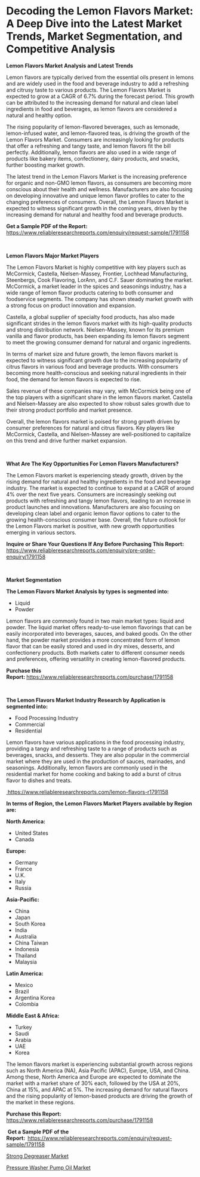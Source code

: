 <p><h1>Decoding the Lemon Flavors Market: A Deep Dive into the Latest Market Trends, Market Segmentation, and Competitive Analysis</h1></p><p><strong>Lemon Flavors Market Analysis and Latest Trends</strong></p>
<p><p>Lemon flavors are typically derived from the essential oils present in lemons and are widely used in the food and beverage industry to add a refreshing and citrusy taste to various products. The Lemon Flavors Market is expected to grow at a CAGR of 6.7% during the forecast period. This growth can be attributed to the increasing demand for natural and clean label ingredients in food and beverages, as lemon flavors are considered a natural and healthy option.</p><p>The rising popularity of lemon-flavored beverages, such as lemonade, lemon-infused water, and lemon-flavored teas, is driving the growth of the Lemon Flavors Market. Consumers are increasingly looking for products that offer a refreshing and tangy taste, and lemon flavors fit the bill perfectly. Additionally, lemon flavors are also used in a wide range of products like bakery items, confectionery, dairy products, and snacks, further boosting market growth.</p><p>The latest trend in the Lemon Flavors Market is the increasing preference for organic and non-GMO lemon flavors, as consumers are becoming more conscious about their health and wellness. Manufacturers are also focusing on developing innovative and unique lemon flavor profiles to cater to the changing preferences of consumers. Overall, the Lemon Flavors Market is expected to witness significant growth in the coming years, driven by the increasing demand for natural and healthy food and beverage products.</p></p>
<p><strong>Get a Sample PDF of the Report:&nbsp;</strong> <a href="https://www.reliableresearchreports.com/enquiry/request-sample/1791158">https://www.reliableresearchreports.com/enquiry/request-sample/1791158</a></p>
<p>&nbsp;</p>
<p><strong>Lemon Flavors Major Market Players</strong></p>
<p><p>The Lemon Flavors Market is highly competitive with key players such as McCormick, Castella, Nielsen-Massey, Frontier, Lochhead Manufacturing, Steenbergs, Cook Flavoring, LorAnn, and C.F. Sauer dominating the market. McCormick, a market leader in the spices and seasonings industry, has a wide range of lemon flavor products catering to both consumer and foodservice segments. The company has shown steady market growth with a strong focus on product innovation and expansion.</p><p>Castella, a global supplier of specialty food products, has also made significant strides in the lemon flavors market with its high-quality products and strong distribution network. Nielsen-Massey, known for its premium vanilla and flavor products, has been expanding its lemon flavors segment to meet the growing consumer demand for natural and organic ingredients.</p><p>In terms of market size and future growth, the lemon flavors market is expected to witness significant growth due to the increasing popularity of citrus flavors in various food and beverage products. With consumers becoming more health-conscious and seeking natural ingredients in their food, the demand for lemon flavors is expected to rise.</p><p>Sales revenue of these companies may vary, with McCormick being one of the top players with a significant share in the lemon flavors market. Castella and Nielsen-Massey are also expected to show robust sales growth due to their strong product portfolio and market presence.</p><p>Overall, the lemon flavors market is poised for strong growth driven by consumer preferences for natural and citrus flavors. Key players like McCormick, Castella, and Nielsen-Massey are well-positioned to capitalize on this trend and drive further market expansion.</p></p>
<p>&nbsp;</p>
<p><strong>What Are The Key Opportunities For Lemon Flavors Manufacturers?</strong></p>
<p><p>The Lemon Flavors market is experiencing steady growth, driven by the rising demand for natural and healthy ingredients in the food and beverage industry. The market is expected to continue to expand at a CAGR of around 4% over the next five years. Consumers are increasingly seeking out products with refreshing and tangy lemon flavors, leading to an increase in product launches and innovations. Manufacturers are also focusing on developing clean label and organic lemon flavor options to cater to the growing health-conscious consumer base. Overall, the future outlook for the Lemon Flavors market is positive, with new growth opportunities emerging in various sectors.</p></p>
<p><strong>Inquire or Share Your Questions If Any Before Purchasing This Report:</strong> <a href="https://www.reliableresearchreports.com/enquiry/pre-order-enquiry/1791158">https://www.reliableresearchreports.com/enquiry/pre-order-enquiry/1791158</a></p>
<p>&nbsp;</p>
<p><strong>Market Segmentation</strong></p>
<p><strong>The Lemon Flavors Market Analysis by types is segmented into:</strong></p>
<p><ul><li>Liquid</li><li>Powder</li></ul></p>
<p><p>Lemon flavors are commonly found in two main market types: liquid and powder. The liquid market offers ready-to-use lemon flavorings that can be easily incorporated into beverages, sauces, and baked goods. On the other hand, the powder market provides a more concentrated form of lemon flavor that can be easily stored and used in dry mixes, desserts, and confectionery products. Both markets cater to different consumer needs and preferences, offering versatility in creating lemon-flavored products.</p></p>
<p><strong>Purchase this Report:&nbsp;</strong><a href="https://www.reliableresearchreports.com/purchase/1791158">https://www.reliableresearchreports.com/purchase/1791158</a></p>
<p>&nbsp;</p>
<p><strong>The Lemon Flavors Market Industry Research by Application is segmented into:</strong></p>
<p><ul><li>Food Processing Industry</li><li>Commercial</li><li>Residential</li></ul></p>
<p><p>Lemon flavors have various applications in the food processing industry, providing a tangy and refreshing taste to a range of products such as beverages, snacks, and desserts. They are also popular in the commercial market where they are used in the production of sauces, marinades, and seasonings. Additionally, lemon flavors are commonly used in the residential market for home cooking and baking to add a burst of citrus flavor to dishes and treats.</p></p>
<p><a href="https://www.reliableresearchreports.com/lemon-flavors-r1791158">&nbsp;https://www.reliableresearchreports.com/lemon-flavors-r1791158</a></p>
<p><strong>In terms of Region, the Lemon Flavors Market Players available by Region are:</strong></p>
<p>
    <p> <strong> North America: </strong>
        <ul>
            <li>United States</li>
            <li>Canada</li>
        </ul>
        </p> 
    <p> <strong> Europe: </strong>
        <ul>
            <li>Germany</li>
            <li>France</li>
            <li>U.K.</li>
            <li>Italy</li>
            <li>Russia</li>
        </ul>
        </p> 
    <p> <strong> Asia-Pacific: </strong>
        <ul>
            <li>China</li>
            <li>Japan</li>
            <li>South Korea</li>
            <li>India</li>
            <li>Australia</li>
            <li>China Taiwan</li>
            <li>Indonesia</li>
            <li>Thailand</li>
            <li>Malaysia</li>
        </ul>
        </p> 
    <p> <strong> Latin America: </strong>
        <ul>
            <li>Mexico</li>
            <li>Brazil</li>
            <li>Argentina Korea</li>
            <li>Colombia</li>
        </ul>
        </p> 
    <p> <strong> Middle East & Africa: </strong>
        <ul>
            <li>Turkey</li>
            <li>Saudi</li>
            <li>Arabia</li>
            <li>UAE</li>
            <li>Korea</li>
        </ul>
    </p>
    </p>
<p><p>The lemon flavors market is experiencing substantial growth across regions such as North America (NA), Asia Pacific (APAC), Europe, USA, and China. Among these, North America and Europe are expected to dominate the market with a market share of 30% each, followed by the USA at 20%, China at 15%, and APAC at 5%. The increasing demand for natural flavors and the rising popularity of lemon-based products are driving the growth of the market in these regions.</p></p>
<p><strong>Purchase this Report: </strong><a href="https://www.reliableresearchreports.com/purchase/1791158">https://www.reliableresearchreports.com/purchase/1791158</a></p>
<p>&nbsp;<strong>Get a Sample PDF of the Report:&nbsp;&nbsp;</strong><a href="https://www.reliableresearchreports.com/enquiry/request-sample/1791158">https://www.reliableresearchreports.com/enquiry/request-sample/1791158</a></p>
<p><strong></strong></p>
<p><p><a href="https://frill-swim-3cd.notion.site/Strong-Degreaser-Market-Offers-Provide-Insightful-Data-for-the-Time-Period-from-2024-to-2031-and-als-d52dd8cdd3fa46f9ab6229d0eec5f153">Strong Degreaser Market</a></p><p><a href="https://gentle-editor-9db.notion.site/Pressure-Washer-Pump-Oil-Market-Size-Share-Trends-Analysis-Report-By-Application-Regional-Outloo-9e16e0921da84afdb5dff39e6166294f">Pressure Washer Pump Oil Market</a></p></p>
